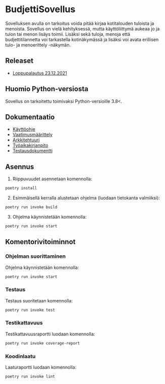 # BudjettiSovellus

Sovelluksen avulla on tarkoitus voida pitää kirjaa kotitalouden tuloista ja menoista. Sovellus on vielä kehityksessä, mutta käyttöliittymä aukeaa jo ja tulon tai menon lisäys toimii. Lisäksi sekä tuloja, menoja että budjettitilannetta voi tarkastella kotinäkymässä ja lisäksi voi avata erillisen tulo- ja menoerittely -näkymän.

## Releaset

- [Loppupalautus 23.12.2021](https://github.com/ereborinkorppi/ot-harjoitustyo/releases)

## Huomio Python-versiosta

Sovellus on tarkoitettu toimivaksi Python-versioille 3.8<.

## Dokumentaatio

- [Käyttöohje](./dokumentaatio/kayttohje.md)
- [Vaatimusmäärittely](./dokumentaatio/vaatimusmaarittely.md)
- [Arkkitehtuuri](./dokumentaatio/arkkitehtuuri.md)
- [Työaikakirjanpito](./dokumentaatio/tuntikirjanpito.md)
- [Testausdokumentti](./dokumentaatio/testausdokumentti.md)

## Asennus

1. Riippuvuudet asennetaan komennolla:

```bash
poetry install
```

2. Esimmäisellä kerralla alustetaan ohjelma (luodaan tietokanta valmiiksi):

```bash
poetry run invoke build
```

3. Ohjelma käynnistetään komennolla:

```bash
poetry run invoke start
```

## Komentorivitoiminnot

### Ohjelman suorittaminen

Ohjelma käynnistetään komennolla:

```bash
poetry run invoke start
```

### Testaus

Testaus suoritetaan komennolla:

```bash
poetry run invoke test
```

### Testikattavuus

Testikattavuusraportti luodaan komennolla:

```bash
poetry run invoke coverage-report
```

### Koodinlaatu

Laaturaportti luodaan komennolla:

```bash
poetry run invoke lint
```
